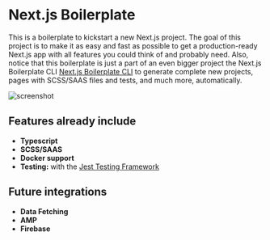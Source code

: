 # Next.js Boilerplate

This is a boilerplate to kickstart a new Next.js project. The goal of this project is to make it as easy and fast as possible to get a production-ready Next.js app with all features you could think of and probably need. Also, notice that this boilerplate is just a part of an even bigger project the Next.js Boilerplate CLI [Next.js Boilerplate CLI](https://github.com/vladimirvoth/next-boilerplate-cli 'Next.js Boilerplate CLI') to generate complete new projects, pages with SCSS/SAAS files and tests, and much more, automatically.

<img alt="screenshot" src="https://user-images.githubusercontent.com/72044044/107086801-c9334f00-67fa-11eb-947c-7feb060704ef.png">

## Features already include

- **Typescript**
- **SCSS/SAAS**
- **Docker support**
- **Testing:** with the [Jest Testing Framework](https://jestjs.io/ 'Jest')

## Future integrations

- **Data Fetching**
- **AMP**
- **Firebase**
